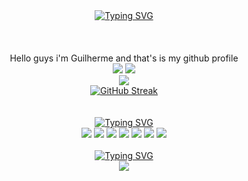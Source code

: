 <!--styles do inicio do header: borda e título-->
<!--div que centraliza o título-->
<div position="absolute" height="100px" width="1px" background="#900" style="display: flex; flex-direction: column;"></div>
<div align="center">
<a href="https://git.io/typing-svg"><img src="https://readme-typing-svg.demolab.com?font=&weight=100&size=37&pause=1000&color=ffffff&center=true&vCenter=true&random=true&width=435&lines=Hello+world" alt="Typing SVG" /></a>
</div>
<!--stats do profile-->
<br><br><br>
  <!--status principal do portifólio-->
  <div align="center">
    <div>Hello guys i'm Guilherme and that's is my github profile</div>
  <img src="https://github-readme-stats.vercel.app/api?username=Guilherme-silva-teixeira&show_icons=true&theme=dark&hide_border=true"/>
  <img src="https://github-readme-stats.vercel.app/api/top-langs/?username=Guilherme-silva-teixeira&layout=compact&langs_count=8&theme=dark&hide_border=true">
    </div>
    <!--grafico das contribuições-->
    <div align="center">
      <img src="https://github-readme-activity-graph.vercel.app/graph?username=Guilherme-silva-teixeira&bg_color=000000&color=ffffff&line=ffffff&point=ffffff&area=true&border=false)](https://github.com/ashutosh00710/github-readme-activity-graph">
      <!--streak-->
      <br>
      <a href="https://git.io/streak-stats"><img src="https://streak-stats.demolab.com?user=Guilherme-silva-teixeira&theme=dark&hide_border=true&card_width=700" alt="GitHub Streak" /></a>
  </div>
    <!--separa a imagem de outra imagem-->
    <!--linguagens-->
    <br>
    <div align="center">
      <br>
<a href="https://git.io/typing-svg"><img src="https://readme-typing-svg.demolab.com?font=&weight=100&size=27&pause=1000&color=ffffff&center=true&vCenter=true&random=true&width=435&lines=Languages+i+use:" alt="Typing SVG" /></a>
      <br>
<img src="https://img.shields.io/badge/C-00599C?style=for-the-badge&logo=c&logoColor=white">
      <img src="https://img.shields.io/badge/C%2B%2B-00599C?style=for-the-badge&logo=c%2B%2B&logoColor=white">
      <img src="https://img.shields.io/badge/C%23-239120?style=for-the-badge&logo=c-sharp&logoColor=white">
      <img src="https://img.shields.io/badge/Java-ED8B00?style=for-the-badge&logo=openjdk&logoColor=white">
      <img src="https://img.shields.io/badge/PHP-777BB4?style=for-the-badge&logo=php&logoColor=white">
      <img src="https://img.shields.io/badge/JavaScript-323330?style=for-the-badge&logo=javascript&logoColor=F7DF1E">
      <img src="https://img.shields.io/badge/TypeScript-007ACC?style=for-the-badge&logo=typescript&logoColor=white">
<br><br>
  <a href="https://git.io/typing-svg"><img src="https://readme-typing-svg.demolab.com?font=&weight=100&size=27&pause=1000&color=ffffff&center=true&vCenter=true&random=true&width=435&lines=Frameworks and tools:" alt="Typing SVG" /></a>
      </div>
      <div align="center">
        <img src="https://img.shields.io/github/followers/Guilherme-silva-teixeira.svg?style=social&label=Follow&maxAge=2592000">
      </div>
<!--fim do código-->

